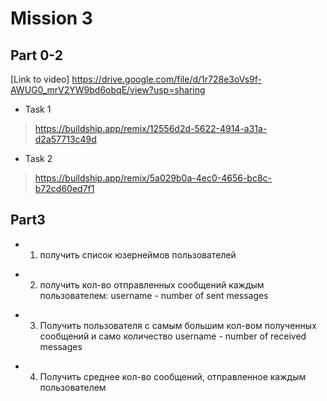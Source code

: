 # Mission 3

## Part 0-2

[Link to video] https://drive.google.com/file/d/1r728e3oVs9f-AWUG0_mrV2YW9bd6obqE/view?usp=sharing
- Task 1
> https://buildship.app/remix/12556d2d-5622-4914-a31a-d2a57713c49d
- Task 2
> https://buildship.app/remix/5a029b0a-4ec0-4656-bc8c-b72cd60ed7f1

## Part3
- 1. получить список юзернеймов пользователей
<!--select * from users -->

- 2. получить кол-во отправленных сообщений каждым пользователем:
    username - number of sent messages
<!-- SELECT users.id,users.username, COUNT(messages.id) AS message_count FROM  users LEFT JOIN messages ON users.id = messages.from GROUP BY users.id, users.username;  -->
- 3. Получить пользователя с самым большим кол-вом полученных сообщений и само количество
    username - number of received messages
<!-- SELECT users.id,users.username, COUNT(messages.id) AS message_count FROM users LEFT JOIN messages ON users.id = messages.from GROUP BY users.id, users.username ORDER by message_count DESC Limit 1;-->
- 4. Получить среднее кол-во сообщений, отправленное каждым пользователем
<!-- SELECT AVG (message_count) AS average_messages FROM
(
SELECT users.id, COUNT (messages.id) AS message_count FROM users
LEFT JOIN messages ON users.id = messages.from    
GROUP BY users.id
) 
AS user_message_counts;-->
